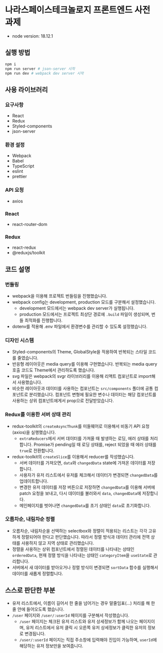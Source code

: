 # 나라스페이스테크놀로지 프론트엔드 사전 과제

- node version: 18.12.1

## 실행 방법

```bash
npm i
npm run server # json-server 시작
npm run dev # webpack dev server 시작
```

## 사용 라이브러리

### 요구사항

- React
- Redux
- Styled-components
- json-server

### 환경 설정

- Webpack
- Babel
- TypeScript
- eslint
- prettier

### API 요청

- axios

### React

- react-router-dom

### Redux

- react-redux
- @reduxjs/toolkit

## 코드 설명

### 번들링

- webpack을 이용해 프로젝트 번들링을 진행했습니다.
- webpack config는 development, production 모드를 구분해서 설정했습니다.
  - development 모드에서는 webpack dev server가 실행됩니다.
  - production 모드에서는 프로젝트 최상단 경로에 `.build` 파일이 생성되며, 번들 최적화를 진행합니다.
- dotenv를 적용해 .env 파일에서 환경변수를 관리할 수 있도록 설정했습니다.

### 디자인 시스템

- Styled-components의 Theme, GlobalStyle을 적용하여 반복되는 스타일 코드를 줄였습니다.
- 반응형 레이아웃은 media query를 이용해 구현했습니다. 반복되는 media query 호출 코드도 Theme에서 관리하도록 했습니다.
- svg 파일은 webpack의 svgr 라이브러리를 이용해 리액트 컴포넌트로 import해서 사용했습니다.
- 비슷한 레이아웃과 데이터를 사용하는 컴포넌트는 `src/components` 폴더에 공통 컴포넌트로 분리했습니다. 컴포넌트 변형에 필요한 변수나 데이터는 해당 컴포넌트를 사용하는 상위 컴포넌트에게서 prop으로 전달받았습니다.

### Redux를 이용한 서버 상태 관리

- redux-toolkit의 `createAsyncThunk`를 미들웨어로 이용해서 비동기 API 요청(axios)을 실행했습니다.
  - `extraReducers`에서 서버 데이터를 가져올 때 발생하는 로딩, 에러 상태를 처리합니다. Promise가 pending일 때 로딩 상태를, reject 되었을 때 에러 상태를 `true`로 전환합니다.
- redux-toolkit의 `createSlice`를 이용해서 reducer를 작성했습니다.
  - 서버 데이터를 가져오면, `data`와 `changedData` state에 가져온 데이터를 저장합니다.
  - 사용자가 유저 리스트에서 유저를 체크해서 데이터가 변경되면 `changedData`를 업데이트합니다.
  - 변경한 유저 데이터를 저장 버튼으로 저장하면 `changedData`를 이용해 서버에 patch 요청을 보내고, 다시 데이터를 불러와서 `data`, `changedData`에 저장합니다.
  - 메인페이지를 벗어나면 `changedData`를 초기 상태인 `data`로 초기화합니다.

### 오름차순, 내림차순 정렬

- 오름차순, 내림차순을 선택하는 selectbox와 정렬이 적용되는 리스트는 각각 고유하게 정렬되어야 한다고 판단했습니다. 따라서 정렬 방식과 데이터 관리에 전역 상태를 사용하지 않고 지역 상태로 관리했습니다.
- 정렬을 사용하는 상위 컴포넌트에서 정렬된 데이터를 나타내는 상태인 `orderedData`, 현재 정렬 방식을 나타내는 상태인 `categoryItem`을 `useState`로 관리합니다.
- 서버에서 새 데이터를 받아오거나 정렬 방식이 변경되면 `sortData` 함수를 실행해서 데이터를 새롭게 정렬합니다.

## 스스로 판단한 부분

- 유저 리스트에서, 이름이 길어서 한 줄을 넘어가는 경우 말줄임표(...) 처리를 해 한 줄 안에 들어오도록 했습니다.
- `/user` 페이지와 `/user/:userId` 페이지를 구분해서 작성했습니다.
  - `/user` 페이지는 체크된 유저 리스트와 유저 상세정보가 함께 나오는 페이지이며, 유저 리스트에서 유저 클릭 시 오른쪽 유저 상세정보가 클릭한 유저의 정보로 변경됩니다.
  - `/user/:userId` 페이지는 직접 주소창에 입력해야 진입이 가능하며, `userId`에 해당하는 유저 정보만을 보여줍니다.
